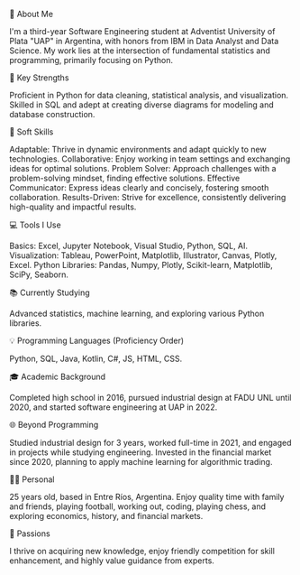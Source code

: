 🚀 About Me

I'm a third-year Software Engineering student at Adventist University of Plata "UAP" in Argentina, with honors from IBM in Data Analyst and Data Science. My work lies at the intersection of fundamental statistics and programming, primarily focusing on Python.

🔧 Key Strengths

Proficient in Python for data cleaning, statistical analysis, and visualization.
Skilled in SQL and adept at creating diverse diagrams for modeling and database construction.

🌟 Soft Skills

Adaptable: Thrive in dynamic environments and adapt quickly to new technologies.
Collaborative: Enjoy working in team settings and exchanging ideas for optimal solutions.
Problem Solver: Approach challenges with a problem-solving mindset, finding effective solutions.
Effective Communicator: Express ideas clearly and concisely, fostering smooth collaboration.
Results-Driven: Strive for excellence, consistently delivering high-quality and impactful results.

💻 Tools I Use

Basics: Excel, Jupyter Notebook, Visual Studio, Python, SQL, AI.
Visualization: Tableau, PowerPoint, Matplotlib, Illustrator, Canvas, Plotly, Excel.
Python Libraries: Pandas, Numpy, Plotly, Scikit-learn, Matplotlib, SciPy, Seaborn.

📚 Currently Studying

Advanced statistics, machine learning, and exploring various Python libraries.

💡 Programming Languages (Proficiency Order)

Python, SQL, Java, Kotlin, C#, JS, HTML, CSS.

🎓 Academic Background

Completed high school in 2016, pursued industrial design at FADU UNL until 2020, and started software engineering at UAP in 2022.

🌐 Beyond Programming

Studied industrial design for 3 years, worked full-time in 2021, and engaged in projects while studying engineering. Invested in the financial market since 2020, planning to apply machine learning for algorithmic trading.

👨‍💼 Personal

25 years old, based in Entre Ríos, Argentina. Enjoy quality time with family and friends, playing football, working out, coding, playing chess, and exploring economics, history, and financial markets.

🌟 Passions

I thrive on acquiring new knowledge, enjoy friendly competition for skill enhancement, and highly value guidance from experts.
